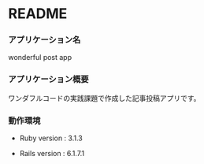 # README


### アプリケーション名
wonderful post app



### アプリケーション概要
ワンダフルコードの実践課題で作成した記事投稿アプリです。



### 動作環境

* Ruby version : 3.1.3

* Rails version : 6.1.7.1
